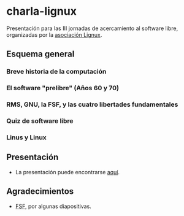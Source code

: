# charla-lignux

Presentación para las III jornadas de acercamiento al software libre, organizadas por la [asociación Lignux](https://lignux.com/asociacion-lignux/).

## Esquema general

### Breve historia de la computación
### El software "__prelibre__" (Años 60 y 70)
### RMS, GNU, la FSF, y las cuatro libertades fundamentales
### Quiz de software libre
### Linus y Linux

## Presentación
 - La presentación puede encontrarse [aquí](Presentacion.odp).

## Agradecimientos
 - [FSF](https://fsf.org/es/blogs/richard-stallman-y-tedx/), por algunas diapositivas.

